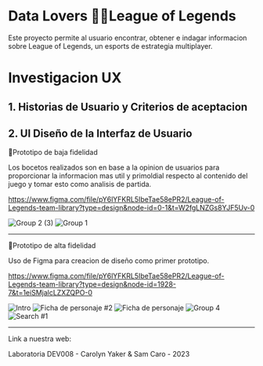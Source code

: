 # Data Lovers 🐱‍💻League of Legends

Este proyecto permite al usuario encontrar, obtener e indagar informacion sobre League of Legends, un esports de estrategia multiplayer.

# Investigacion UX
## 1. Historias de Usuario y Criterios de aceptacion

## 2. UI Diseño de la Interfaz de Usuario 

🔸Prototipo de baja fidelidad 

Los bocetos realizados son en base a la opinion de usuarios para proporcionar la informacion mas util y primoldial respecto al contenido del juego y tomar esto como analisis de partida.

https://www.figma.com/file/pY6lYFKRL5IbeTae58ePR2/League-of-Legends-team-library?type=design&node-id=0-1&t=W2fgLNZGs8YJF5Uv-0

![Group 2 (3)](https://github.com/SamCaro/DEV008-data-lovers/assets/131512250/da562a3d-7e51-4f93-b4ca-c67f527bb93d)
![Group 1](https://github.com/SamCaro/DEV008-data-lovers/assets/131512250/5591077d-b3b2-4b5e-8505-804592235f53)

***

🔸Prototipo de alta fidelidad 

Uso de Figma para creacion de diseño como primer prototipo.

https://www.figma.com/file/pY6lYFKRL5IbeTae58ePR2/League-of-Legends-team-library?type=design&node-id=1928-7&t=1eiSMjalcLZXZQPO-0

![Intro](https://github.com/SamCaro/DEV008-data-lovers/assets/131512250/63fc1041-c229-45d7-a75e-7dbec8b51e62)
![Ficha de personaje #2](https://github.com/SamCaro/DEV008-data-lovers/assets/131512250/ec95f4b9-8ca5-4032-9f3b-2ab5f14fa555)
![Ficha de personaje](https://github.com/SamCaro/DEV008-data-lovers/assets/131512250/1822afa9-275a-4350-b840-c69bd57dca7a)
![Group 4](https://github.com/SamCaro/DEV008-data-lovers/assets/131512250/ae3e17cf-f5c1-496d-a814-c00b3ebd23d0)
![Search #1](https://github.com/SamCaro/DEV008-data-lovers/assets/131512250/2af1207f-05db-4dac-aa2a-b15f90f1d0e2)


***
Link a nuestra web:

Laboratoria DEV008 - Carolyn Yaker & Sam Caro - 2023

